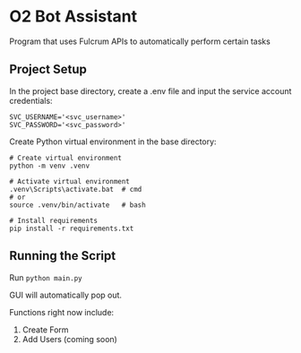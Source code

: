 # O2 Bot Assistant
Program that uses Fulcrum APIs to automatically perform certain tasks

## Project Setup
In the project base directory, create a .env file and input the service account credentials:
```
SVC_USERNAME='<svc_username>'
SVC_PASSWORD='<svc_password>'
```
Create Python virtual environment in the base directory:
```
# Create virtual environment
python -m venv .venv

# Activate virtual environment
.venv\Scripts\activate.bat  # cmd
# or
source .venv/bin/activate   # bash

# Install requirements
pip install -r requirements.txt
```

## Running the Script
Run `python main.py`

GUI will automatically pop out.

Functions right now include:
1) Create Form
2) Add Users (coming soon)
